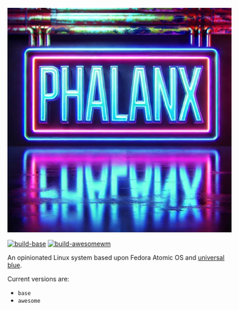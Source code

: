 ![Phalanx](files/logo.png)

[![build-base](https://github.com/syndr/phalanx/actions/workflows/build-base.yml/badge.svg)](https://github.com/syndr/phalanx/actions/workflows/build-base.yml) [![build-awesomewm](https://github.com/syndr/phalanx/actions/workflows/build-awesomewm.yml/badge.svg)](https://github.com/syndr/phalanx/actions/workflows/build-awesomewm.yml)

An opinionated Linux system based upon Fedora Atomic OS and [universal blue](https://universal-blue.org/).

Current versions are:
 - `base`
 - `awesome`

